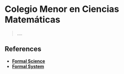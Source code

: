 # Colegio Menor en Ciencias Matemáticas

> ….
> 

## References

- [**Formal Science**](https://en.wikipedia.org/wiki/Formal_science)
- [**Formal System**](https://en.wikipedia.org/wiki/Formal_system)